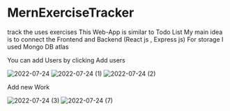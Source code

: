 # MernExerciseTracker
track the uses exercises 
This Web-App is similar to Todo List 
My main idea is to connect the Frontend and Backend (React js , Express js)
For storage I used Mongo DB atlas


You can add Users by clicking Add users 

![2022-07-24](https://user-images.githubusercontent.com/88612726/180655161-fa731090-3f35-4f66-a6ef-261fd62cc0cb.png)
![2022-07-24 (1)](https://user-images.githubusercontent.com/88612726/180655215-e9fcabda-461c-407f-92a7-0dac64da4cc2.png)
![2022-07-24 (2)](https://user-images.githubusercontent.com/88612726/180655224-461c4258-f633-42fd-8b33-58e06020d93f.png)


Add new Work

![2022-07-24 (3)](https://user-images.githubusercontent.com/88612726/180655248-2199ea09-4125-4da5-97f4-18ef548c1db3.png)
![2022-07-24 (7)](https://user-images.githubusercontent.com/88612726/180655257-19f2470b-c9ee-408e-b831-e5ea683ccc59.png)

